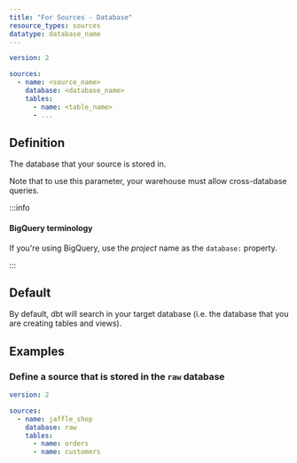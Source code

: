 ```yaml
---
title: "For Sources - Database"
resource_types: sources
datatype: database_name
---
```


<File name='models/<filename>.yml'>

```yml
version: 2

sources:
  - name: <source_name>
    database: <database_name>
    tables:
      - name: <table_name>
      - ...

```

</File>

## Definition
The database that your source is stored in.

Note that to use this parameter, your warehouse must allow cross-database queries.

:::info

#### BigQuery terminology
If you're using BigQuery, use the _project_ name as the `database:` property.

:::

## Default
By default, dbt will search in your target database (i.e. the database that you are creating tables and <Term id="view">views</Term>).

## Examples
### Define a source that is stored in the `raw` database

<File name='models/<filename>.yml'>

```yml
version: 2

sources:
  - name: jaffle_shop
    database: raw
    tables:
      - name: orders
      - name: customers

```

</File>
